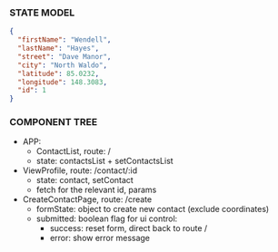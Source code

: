 ### STATE MODEL

```json
{
  "firstName": "Wendell",
  "lastName": "Hayes",
  "street": "Dave Manor",
  "city": "North Waldo",
  "latitude": 85.0232,
  "longitude": 148.3083,
  "id": 1
}
```

### COMPONENT TREE

- APP:
  - ContactList, route: /
  - state: contactsList + setContactsList
- ViewProfile, route: /contact/:id
  - state: contact, setContact
  - fetch for the relevant id, params
- CreateContactPage, route: /create
  - formState: object to create new contact (exclude coordinates)
  - submitted: boolean flag for ui control:
    - success: reset form, direct back to route /
    - error: show error message
